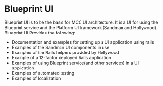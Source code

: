Blueprint UI
============

Blueprint UI is to be the basis for MCC UI architecture. It is a UI for using the Blueprint service and the Platform UI framework (Sandman and Hollywood). Blueprint Ui Provides the following:

- Documentation and examples for setting up a UI application using rails
- Examples of the Sandman UI components in use
- Examples of the Rails helpers provided by Hollywood
- Example of a 12-factor deployed Rails application
- Examples of using Blueprint service(and other services) in a UI application
- Examples of automated testing
- Examples of localization
